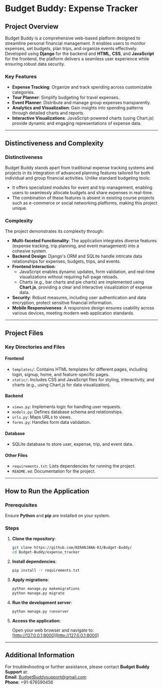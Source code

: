 # Budget Buddy: Expense Tracker

## Project Overview

Budget Buddy is a comprehensive web-based platform designed to streamline personal financial management. It enables users to monitor expenses, set budgets, plan trips, and organize events effectively. Developed using **Django** for the backend and **HTML**, **CSS**, and **JavaScript** for the frontend, the platform delivers a seamless user experience while ensuring robust data security.

### Key Features

- **Expense Tracking**: Organize and track spending across customizable categories.
- **Tour Planner**: Simplify budgeting for travel expenses.
- **Event Planner**: Distribute and manage group expenses transparently.
- **Analytics and Visualization**: Gain insights into spending patterns through detailed charts and reports.
- **Interactive Visualizations**: JavaScript-powered charts (using Chart.js) provide dynamic and engaging representations of expense data.

---

## Distinctiveness and Complexity

### Distinctiveness

Budget Buddy stands apart from traditional expense tracking systems and projects in its integration of advanced planning features tailored for both individual and group financial activities. Unlike standard budgeting tools:

- It offers specialized modules for event and trip management, enabling users to seamlessly allocate budgets and share expenses in real-time.
- The combination of these features is absent in existing course projects such as e-commerce or social networking platforms, making this project unique.

### Complexity

The project demonstrates its complexity through:

- **Multi-faceted Functionality**: The application integrates diverse features (expense tracking, trip planning, and event management) into a cohesive system.
- **Backend Design**: Django's ORM and SQLite handle intricate data relationships for expenses, budgets, trips, and events.
- **Frontend Interaction**:
  - JavaScript enables dynamic updates, form validation, and real-time visualizations without requiring full-page reloads.
  - Charts (e.g., bar charts and pie charts) are implemented using **Chart.js**, providing a clear and interactive visualization of expense data.
- **Security**: Robust measures, including user authentication and data encryption, protect sensitive financial information.
- **Mobile Responsiveness**: A responsive design ensures usability across various devices, meeting modern web application standards.

---

## Project Files

### Key Directories and Files

#### **Frontend**
- `templates/`: Contains HTML templates for different pages, including login, signup, home, and feature-specific pages.
- `static/`: Includes CSS and JavaScript files for styling, interactivity, and charts (e.g., using Chart.js for data visualization).

#### **Backend**
- `views.py`: Implements logic for handling user requests.
- `models.py`: Defines database schema and relationships.
- `urls.py`: Maps URLs to views.
- `forms.py`: Handles form data validation.

#### **Database**
- SQLite database to store user, expense, trip, and event data.

#### **Other Files**
- `requirements.txt`: Lists dependencies for running the project.
- `README.md`: Documentation for the project.

---

## How to Run the Application

### Prerequisites

Ensure **Python** and **pip** are installed on your system.

### Steps

1. **Clone the repository**:

    ```bash
    git clone https://github.com/NIRANJANA-03/Budget-Buddy/
    cd Budget-Buddy/expense_tracker
    ```

2. **Install dependencies**:

    ```bash
    pip install -r requirements.txt
    ```

3. **Apply migrations**:

    ```bash
    python manage.py makemigrations
    python manage.py migrate
    ```

4. **Run the development server**:

    ```bash
    python manage.py runserver
    ```

5. **Access the application**:

    Open your web browser and navigate to:  
    [http://127.0.0.1:8000](http://127.0.0.1:8000)

---

## Additional Information

For troubleshooting or further assistance, please contact **Budget Buddy Support** at:  
**Email**: BudgetBuddysupport@gmail.com  
**Phone**: +91-876590456
